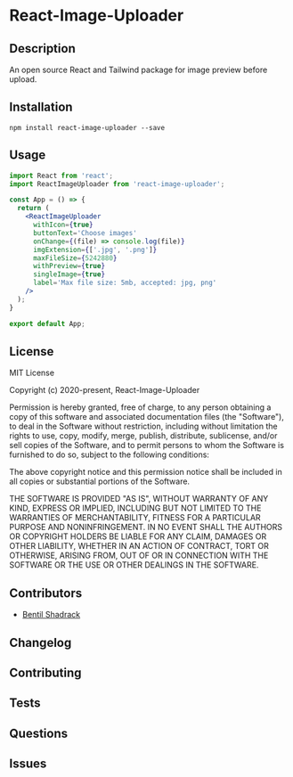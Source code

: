 # React-Image-Uploader

## Description
An open source React and Tailwind package for image preview before upload.

## Installation

```npm install react-image-uploader --save```

## Usage

```jsx 
import React from 'react';
import ReactImageUploader from 'react-image-uploader';

const App = () => {
  return (
    <ReactImageUploader
      withIcon={true}
      buttonText='Choose images'
      onChange={(file) => console.log(file)}
      imgExtension={['.jpg', '.png']}
      maxFileSize={5242880}
      withPreview={true}
      singleImage={true}
      label='Max file size: 5mb, accepted: jpg, png'
    />
  );
}

export default App;

```

## License
MIT License

Copyright (c) 2020-present, React-Image-Uploader

Permission is hereby granted, free of charge, to any person obtaining a copy
of this software and associated documentation files (the "Software"), to deal
in the Software without restriction, including without limitation the rights
to use, copy, modify, merge, publish, distribute, sublicense, and/or sell
copies of the Software, and to permit persons to whom the Software is
furnished to do so, subject to the following conditions:

The above copyright notice and this permission notice shall be included in all
copies or substantial portions of the Software.

THE SOFTWARE IS PROVIDED "AS IS", WITHOUT WARRANTY OF ANY KIND, EXPRESS OR
IMPLIED, INCLUDING BUT NOT LIMITED TO THE WARRANTIES OF MERCHANTABILITY,
FITNESS FOR A PARTICULAR PURPOSE AND NONINFRINGEMENT. IN NO EVENT SHALL THE
AUTHORS OR COPYRIGHT HOLDERS BE LIABLE FOR ANY CLAIM, DAMAGES OR OTHER
LIABILITY, WHETHER IN AN ACTION OF CONTRACT, TORT OR OTHERWISE, ARISING FROM,
OUT OF OR IN CONNECTION WITH THE SOFTWARE OR THE USE OR OTHER DEALINGS IN THE
SOFTWARE.

## Contributors

- [Bentil Shadrack](https://github.com/qbentil)



## Changelog

## Contributing


## Tests


## Questions


## Issues




